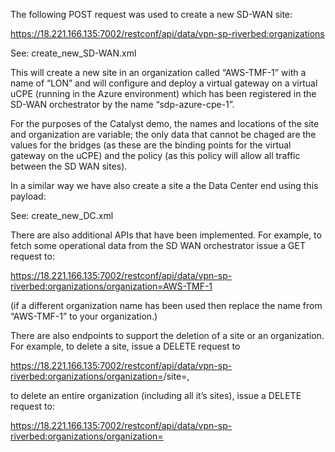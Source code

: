 The following POST request was used to create a new SD-WAN site:

https://18.221.166.135:7002/restconf/api/data/vpn-sp-riverbed:organizations

See: create_new_SD-WAN.xml

This will create a new site in an organization called “AWS-TMF-1” with a name of “LON” and will configure and deploy a virtual gateway on a virtual uCPE (running in the Azure environment) which has been registered in the SD-WAN orchestrator by the name “sdp-azure-cpe-1”.

For the purposes of the Catalyst demo, the names and locations of the site and organization are variable; the only data that cannot be chaged are the values for the bridges (as these are the binding points for the virtual gateway on the uCPE) and the policy (as this policy will allow all traffic between the SD WAN sites).

In a similar way we have also create a site a the Data Center end using this payload:

See: create_new_DC.xml


There are also additional APIs that have been implemented. For example, to fetch some operational data from the SD WAN orchestrator issue a GET request to:

https://18.221.166.135:7002/restconf/api/data/vpn-sp-riverbed:organizations/organization=AWS-TMF-1

(if a different organization name has been used then replace the name from “AWS-TMF-1” to your organization.)

There are also endpoints to support the deletion of a site or an organization. For example, to delete a site, issue a DELETE request to 

https://18.221.166.135:7002/restconf/api/data/vpn-sp-riverbed:organizations/organization=<Name of Org>/site=<node-id>,<site-name>

to delete an entire organization (including all it’s sites), issue a DELETE request to:

https://18.221.166.135:7002/restconf/api/data/vpn-sp-riverbed:organizations/organization=<Name of Org>
